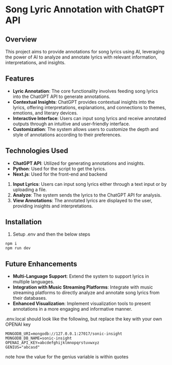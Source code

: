 # Song Lyric Annotation with ChatGPT API
## Overview
This project aims to provide annotations for song lyrics using AI, leveraging the power of AI to analyze and annotate lyrics with relevant information, interpretations, and insights.
## Features
- **Lyric Annotation**: The core functionality involves feeding song lyrics into the ChatGPT API to generate annotations.
- **Contextual Insights**: ChatGPT provides contextual insights into the lyrics, offering interpretations, explanations, and connections to themes, emotions, and literary devices.
- **Interactive Interface**: Users can input song lyrics and receive annotated outputs through an intuitive and user-friendly interface.
- **Customization**: The system allows users to customize the depth and style of annotations according to their preferences.
## Technologies Used
- **ChatGPT API**: Utilized for generating annotations and insights.
- **Python**: Used for the script to get the lyrics.
- **Next.js**: Used for the front-end and backend
1. **Input Lyrics**: Users can input song lyrics either through a text input or by uploading a file.
2. **Analyze**: The system sends the lyrics to the ChatGPT API for analysis.
3. **View Annotations**: The annotated lyrics are displayed to the user, providing insights and interpretations.
## Installation
1. Setup .env and then the below steps
```
npm i
npm run dev
```
## Future Enhancements
- **Multi-Language Support**: Extend the system to support lyrics in multiple languages.
- **Integration with Music Streaming Platforms**: Integrate with music streaming platforms to directly analyze and annotate song lyrics from their databases.
- **Enhanced Visualization**: Implement visualization tools to present annotations in a more engaging and informative manner.

.env.local should look like the following, but replace the key with your own OPENAI key
```
MONGODB_URI=mongodb://127.0.0.1:27017/sonic-insight
MONGODB_DB_NAME=sonic-insight
OPENAI_API_KEY=abcdefghijklmnopqrstuvwxyz
GENIUS="abcasd"
```
note how the value for the genius variable is within quotes
